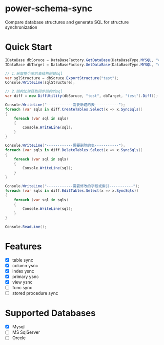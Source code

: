 # power-schema-sync
Compare database structures and generate SQL for structure synchronization

# Quick Start
```c#
IDataBase dbSoruce = DataBaseFactory.GetDataBase(DataBaseType.MYSQL, "connString1");
IDataBase dbTarget = DataBaseFactory.GetDataBase(DataBaseType.MYSQL, "connString2");

// 1.获取整个库的表结构创建sql
var sqlStructure = dbSoruce.ExportStructure("test");
Console.WriteLine(sqlStructure);

// 2.结构比较获取同步结构的sql
var diff = new DiffUtility(dbSoruce, "test", dbTarget, "test").Diff();

Console.WriteLine("------------需要新建的表-----------");
foreach (var sqls in diff.CreateTables.Select(x => x.SyncSqls))
{
    foreach (var sql in sqls)
    {
        Console.WriteLine(sql);
    }
}

Console.WriteLine("------------需要删除的表-----------");
foreach (var sqls in diff.DeleteTables.Select(x => x.SyncSqls))
{
    foreach (var sql in sqls)
    {
        Console.WriteLine(sql);
    }
}

Console.WriteLine("------------需要修改的字段或索引-----------");
foreach (var sqls in diff.EditTables.Select(x => x.SyncSqls))
{
    foreach (var sql in sqls)
    {
        Console.WriteLine(sql);
    }
}

Console.ReadLine();
```
# Features
- [x] table sync
- [x] column ysnc
- [x] index ysnc
- [x] primary ysnc
- [x] view ysnc
- [ ] func sync
- [ ] stored procedure sync
# Supported Databases

- [x] Mysql
- [ ] MS SqlServer
- [ ] Orecle
